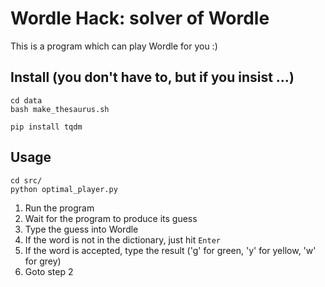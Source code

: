# Wordle Hack: solver of Wordle

This is a program which can play Wordle for you :)

## Install (you don't have to, but if you insist ...)

```shell
cd data
bash make_thesaurus.sh

pip install tqdm
```

## Usage

```shell
cd src/
python optimal_player.py
```

1. Run the program
2. Wait for the program to produce its guess
3. Type the guess into Wordle
4. If the word is not in the dictionary, just hit `Enter`
5. If the word is accepted, type the result ('g' for green, 'y' for yellow, 'w' for grey)
6. Goto step 2
